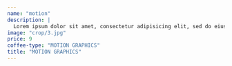 ```yaml
---
name: "motion"
description: |
  Lorem ipsum dolor sit amet, consectetur adipisicing elit, sed do eiusmod tempor incididunt ut labore et dolore magna aliqua. Ut enim ad minim veniam, quis nostrud exercitation ullamco laboris nisi ut aliquip ex ea commodo consequat.
image: "crop/3.jpg"
price: 9
coffee-type: "MOTION GRAPHICS"
title: "MOTION GRAPHICS"
---
```

